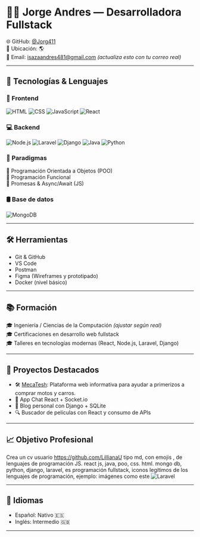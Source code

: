 # 👩‍💻 Jorge Andres — Desarrolladora Fullstack

🌐 GitHub: [@Jorg411](https://github.com/Jorg411)  
📍 Ubicación: 🌎  
📧 Email: isazaandres481@gmail.com *(actualiza esto con tu correo real)*  


---

## 🚀 Tecnologías & Lenguajes

### 🧠 Frontend
![HTML](https://img.shields.io/badge/HTML5-E34F26?style=flat&logo=html5&logoColor=white)
![CSS](https://img.shields.io/badge/CSS3-1572B6?style=flat&logo=css3&logoColor=white)
![JavaScript](https://img.shields.io/badge/JavaScript-F7DF1E?style=flat&logo=javascript&logoColor=black)
![React](https://img.shields.io/badge/React-20232A?style=flat&logo=react&logoColor=61DAFB)

### 💻 Backend
![Node.js](https://img.shields.io/badge/Node.js-339933?style=flat&logo=nodedotjs&logoColor=white)
![Laravel](https://img.shields.io/badge/Laravel-Web%20Framework-FF2D20?style=flat&logo=laravel&logoColor=white)
![Django](https://img.shields.io/badge/Django-092E20?style=flat&logo=django&logoColor=white)
![Java](https://img.shields.io/badge/Java-007396?style=flat&logo=java&logoColor=white)
![Python](https://img.shields.io/badge/Python-3776AB?style=flat&logo=python&logoColor=white)

### 🧠 Paradigmas
🔸 Programación Orientada a Objetos (POO)  
🔸 Programación Funcional  
🔸 Promesas & Async/Await (JS)

### 🛢️ Base de datos
![MongoDB](https://img.shields.io/badge/MongoDB-4EA94B?style=flat&logo=mongodb&logoColor=white)

---

## 🛠️ Herramientas

- Git & GitHub
- VS Code
- Postman
- Figma (Wireframes y prototipado)
- Docker (nivel básico)

---

## 📚 Formación

🎓 Ingeniería / Ciencias de la Computación *(ajustar según real)*  
🎓 Certificaciones en desarrollo web fullstack  
🎓 Talleres en tecnologías modernas (React, Node.js, Laravel, Django)

---

## 🌱 Proyectos Destacados

- 🛠️ [MecaTesh](https://github.com/LillianaU/MecaTesh): Plataforma web informativa para ayudar a primerizos a comprar motos y carros.
- 💬 App Chat React + Socket.io
- 📝 Blog personal con Django + SQLite
- 🔍 Buscador de películas con React y consumo de APIs

---

## 📈 Objetivo Profesional

Crea un cv usuario https://github.com/LillianaU tipo md, con emojis , de lenguajes de programación JS. react js, java, poo, css. html. mongo db, python, django, laravel, es programación fullstack, iconos legítimos de los lenguajes de programación, ejemplo: imágenes como este ![Laravel](https://img.shields.io/badge/Laravel-Web%20Framework-FF2D20?style=flat&logo=laravel&logoColor=white)

---

## 💬 Idiomas

- Español: Nativo 🇪🇸  
- Inglés: Intermedio 🇬🇧  

---
